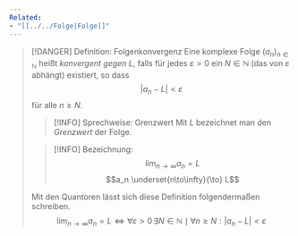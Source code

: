 ```yaml
---
Related:
- "[[../../Folge|Folge]]"
---
```


> [!DANGER] Definition: Folgenkonvergenz
> Eine komplexe Folge $(a_n)_{n\in\mathbb{N}}$ heißt *konvergent gegen* $L$, falls für jedes $\varepsilon \gt 0$ ein $N \in \mathbb{N}$ (das von $\varepsilon$ abhängt) existiert, so dass 
> $$|a_n - L|\lt \varepsilon$$
> für alle $n \ge N$.
> > [!INFO] Sprechweise: Grenzwert
> > Mit $L$ bezeichnet man den *Grenzwert* der Folge.
> 
> > [!INFO] Bezeichnung:
> > $$\lim_{n\to\infty} a_n = L$$
> > $$a_n \underset{n\to\infty}{\to} L$$
> 
> Mit den Quantoren lässt sich diese Definition folgendermaßen schreiben.
> $$\lim_{n\to\infty} a_n = L \iff \forall \varepsilon \gt 0 \, \exists N \in \mathbb{N} \mid \forall n \ge N: |a_n-L|\lt \varepsilon$$